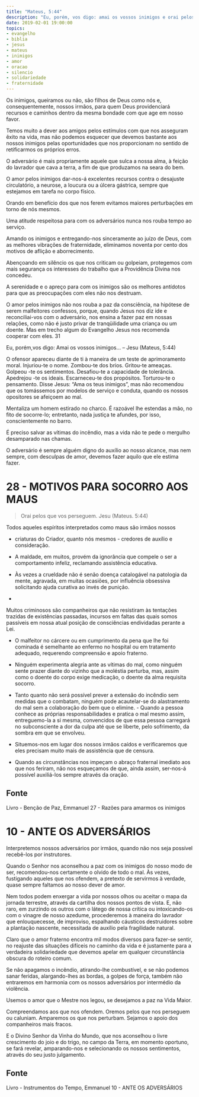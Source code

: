 ```yaml
---
title: "Mateus, 5:44"
description: "Eu, porém, vos digo: amai os vossos inimigos e orai pelos que vos perseguem... - Jesus"
date: 2019-02-01 19:00:00
topics: 
- evangelho
- biblia
- jesus
- mateus
- inimigos
- amor
- oracao
- silencio
- solidariedade
- fraternidade
---
```


Os inimigos, queiramos ou não, são filhos de Deus como nós e, consequentemente,
nossos irmãos, para quem Deus providenciará recursos e caminhos dentro da mesma
bondade com que age em nosso favor. 

Temos muito a dever aos amigos pelos estímulos com que nos asseguram êxito na
vida, mas não podemos esquecer que devemos bastante aos nossos inimigos pelas
oportunidades que nos proporcionam no sentido de retificarmos os próprios erros. 

O adversário é mais propriamente aquele que sulca a nossa alma, à feição do
lavrador que cava a terra, a fim de que produzamos na seara do bem. 

O amor pelos inimigos dar-nos-á excelentes recursos contra o desajuste
circulatório, a neurose, a loucura ou a úlcera gástrica, sempre que estejamos em
tarefa no corpo físico. 

Orando em benefício dos que nos ferem evitamos maiores perturbações em torno de
nós mesmos. 

Uma atitude respeitosa para com os adversários nunca nos rouba tempo ao serviço.

Amando os inimigos e entregando-nos sinceramente ao juízo de Deus, com as
melhores vibrações de fraternidade, eliminamos noventa por cento dos motivos de
aflição e aborrecimento. 

Abençoando em silêncio os que nos criticam ou golpeiam, protegemos com mais
segurança os interesses do trabalho que a Providência Divina nos concedeu. 

A serenidade e o apreço para com os inimigos são os melhores antídotos para que
as preocupações com eles não nos destruam. 

O amor pelos inimigos não nos rouba a paz da consciência, na hipótese de serem
malfeitores confessos, porque, quando Jesus nos diz ide e reconciliai-vos com o
adversário, nos ensina a fazer paz em nossas relações, como não é justo privar
de tranqüilidade uma criança ou um doente. Mas em trecho algum do Evangelho
Jesus nos recomenda cooperar com eles.  31


Eu, porém,vos digo: Amai os vossos inimigos...  – Jesu (Mateus, 5:44)

O ofensor apareceu diante de ti à maneira de um teste de aprimoramento
moral.  Injuriou-te o nome.  Zombou-te dos brios.  Gritou-te ameaças.
Golpeou -te os sentimentos.  Desafiou-te a capacidade de tolerância.
Apedrejou -te os ideais.  Escarneceu-te dos propósitos.  Torturou-te o
pensamento.  Disse Jesus: “Ama os teus inimigos”, mas não recomendou
que os tomássemos por modelos de serviço e conduta, quando os nossos
opositores se afeiçoem ao mal. 

Mentaliza um homem estirado
no charco. É razoável lhe estendas a mão, no fito de socorre-lo;
entretanto, nada justiça te afundes, por isso, conscientemente no barro.

É preciso salvar as vítimas do incêndio, mas a vida não te pede
o mergulho desamparado nas chamas. 

O adversário é sempre alguém digno do auxílio ao nosso alcance, mas nem sempre,
com desculpas de amor, devemos fazer aquilo que ele estima fazer.


# 28 - MOTIVOS PARA SOCORRO AOS MAUS 
> Orai pelos que vos perseguem. Jesu (Mateus. 5:44)

Todos aqueles espíritos interpretados como maus são irmãos nossos
- criaturas do Criador, quanto nós mesmos - credores de auxílio e
consideração. 

- A maldade, em muitos, provém da ignorância que
compele o ser a comportamento infeliz, reclamando assistência educativa.

- Às vezes a crueldade não é senão doença catalogável na
patologia da mente, agravada, em muitas ocasiões, por influência
obsessiva solicitando ajuda curativa ao invés de punição. 

-
Muitos criminosos são companheiros que não resistiram às tentações
trazidas de existências passadas, incursos em faltas das quais somos
passíveis em nossa atual posição de consciências endividadas
perante a Lei. 

- O malfeitor no cárcere ou em cumprimento da
pena que lhe foi cominada é semelhante ao enfermo no hospital ou em
tratamento adequado, requerendo compreensão e apoio fraterno. 


- Ninguém experimenta alegria ante as vítimas do mal, como ninguém
sente prazer diante do vizinho que a moléstia perturba, mas, assim como
o doente do corpo exige medicação, o doente da alma requisita socorro.

- Tanto quanto não será possível prever a extensão do incêndio
sem medidas que o combatam, ninguém pode acautelar-se do alastramento
do mal sem a colaboração do bem que o elimine.  - Quando a pessoa
conhece as próprias responsabilidades e pratica o mal mesmo assim,
entreguemo-la a si mesma, convencidos de que essa pessoa carregará
no subconsciente a dor da culpa até que se liberte, pelo sofrimento,
da sombra em que se envolveu.


- Situemos-nos em lugar dos nossos irmãos caídos e verificaremos
que eles precisam muito mais de assistência que de censura. 

- Quando as circunstâncias nos impeçam o abraço fraternal imediato aos
que nos feriram, não nos esqueçamos de que, ainda assim, ser-nos-á
possível auxiliá-los sempre através da oração.


## Fonte
Livro - Benção de Paz, Emmanuel
27 - Razões para amarmos os inimigos 


# 10 - ANTE OS ADVERSÁRIOS

Interpretemos nossos adversários por irmãos, quando não nos
seja possível recebê-los por instrutores.

Quando o Senhor nos aconselhou a paz com os inimigos do nosso
modo de ser, recomendou-nos certamente o olvido de todo o mal.
Às vezes, fustigando aqueles que nos ofendem, a pretexto de
servirmos à verdade, quase sempre faltamos ao nosso dever de amor.

Nem todos podem enxergar a vida por nossos olhos ou aceitar o
mapa da jornada terrestre, através da cartilha dos nossos pontos de vista.
E, não raro, em zurzindo os outros com o látego de nossa crítica
ou intoxicando-os com o vinagre de nosso azedume, procederemos à maneira
do lavrador que enlouquecesse, de improviso, espalhando cáusticos
destruidores sobre a plantação nascente, necessitada de auxílio pela
fragilidade natural.

Claro que o amor fraterno encontra mil modos diversos para
fazer-se sentir, no reajuste das situações difíceis no caminho da vida e é
justamente para a verdadeira solidariedade que devemos apelar em qualquer
circunstância obscura do roteiro comum.

Se não apagamos o incêndio, atirando-lhe combustível, e se não
podemos sanar feridas, alargando-lhes as bordas, a golpes de força, também
não entraremos em harmonia com os nossos adversários por intermédio da
violência.

Usemos o amor que o Mestre nos legou, se desejamos a paz na
Vida Maior.

Compreendamos aos que nos ofendem.
Oremos pelos que nos perseguem ou caluniam.
Amparemos os que nos perturbam.
Sejamos o apoio dos companheiros mais fracos.

E o Divino Senhor da Vinha do Mundo, que nos aconselhou o livre
crescimento do joio e do trigo, no campo da Terra, em momento oportuno, se
fará revelar, amparando-nos e selecionando os nossos sentimentos, através do
seu justo julgamento.

## Fonte
Livro - Instrumentos do Tempo, Emmanuel
10 - ANTE OS ADVERSÁRIOS
